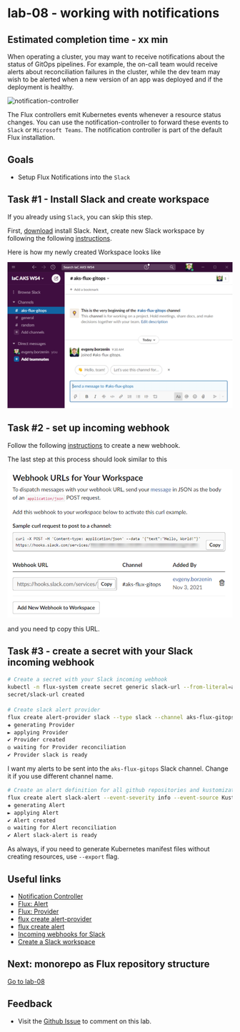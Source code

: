 # lab-08 - working with notifications

## Estimated completion time - xx min

When operating a cluster, you may want to receive notifications about the status of GitOps pipelines. For example, the on-call team would receive alerts about reconciliation failures in the cluster, while the dev team may wish to be alerted when a new version of an app was deployed and if the deployment is healthy.

![notification-controller](https://fluxcd.io/img/notification-controller.png)

The Flux controllers emit Kubernetes events whenever a resource status changes. You can use the notification-controller to forward these events to `Slack` or `Microsoft Teams`. The notification controller is part of the default Flux installation.


## Goals

* Setup Flux Notifications into the `Slack`

## Task #1 - Install Slack and create workspace

If you already using `Slack`, you can skip this step. 

First, [download](https://slack.com/downloads/windows) install Slack.
Next, create new Slack workspace by following the following [instructions](https://slack.com/help/articles/206845317-Create-a-Slack-workspace).

Here is how my newly created Workspace looks like

![ws](images/slack-new-ws.png)

## Task #2 - set up incoming webhook

Follow the following [instructions](https://slack.com/help/articles/115005265063-Incoming-webhooks-for-Slack) to create a new webhook.

The last step at this process should look similar to this

![webhook](images/slack-webhook.png)

and you need tp copy this URL. 


## Task #3 - create a secret with your Slack incoming webhook

```bash
# Create a secret with your Slack incoming webhook
kubectl -n flux-system create secret generic slack-url --from-literal=address=your_slack_webhook
secret/slack-url created

# Create slack alert provider
flux create alert-provider slack --type slack --channel aks-flux-gitops --secret-ref slack-url 
✚ generating Provider
► applying Provider
✔ Provider created
◎ waiting for Provider reconciliation
✔ Provider slack is ready
```

I want my alerts to be sent into the `aks-flux-gitops` Slack channel. Change it if you use different channel name.

```bash
# Create an alert definition for all github repositories and kustomizations
flux create alert slack-alert --event-severity info --event-source Kustomization/* --event-source GitRepository/* --provider-ref slack
✚ generating Alert
► applying Alert
✔ Alert created
◎ waiting for Alert reconciliation
✔ Alert slack-alert is ready
```

As always, if you need to generate Kubernetes manifest files without creating resources, use `--export` flag.

## Useful links

* [Notification Controller](https://fluxcd.io/docs/components/notification/)
* [Flux: Alert](https://fluxcd.io/docs/components/notification/alert/)
* [Flux: Provider](https://fluxcd.io/docs/components/notification/provider/)
* [flux create alert-provider](https://fluxcd.io/docs/cmd/flux_create_alert-provider/)
* [flux create alert](https://fluxcd.io/docs/cmd/flux_create_alert/)
* [Incoming webhooks for Slack](https://slack.com/help/articles/115005265063-Incoming-webhooks-for-Slack)
* [Create a Slack workspace](https://slack.com/help/articles/206845317-Create-a-Slack-workspace)

## Next: monorepo as Flux repository structure

[Go to lab-08](../lab-08/readme.md)

## Feedback

* Visit the [Github Issue](https://github.com/evgenyb/aks-workshops/issues/xx) to comment on this lab.